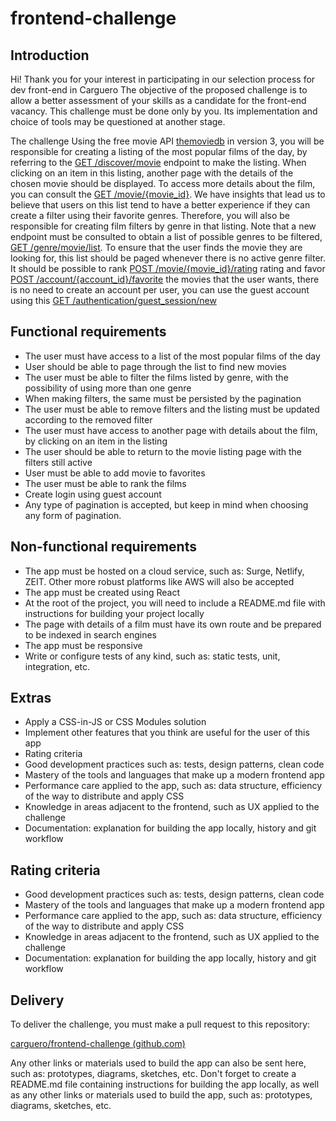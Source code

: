 # frontend-challenge

## Introduction
Hi! Thank you for your interest in participating in our selection process for dev front-end in Carguero
The objective of the proposed challenge is to allow a better assessment of your skills as a candidate for the front-end vacancy. This challenge must be done 
only by you. Its implementation and choice of tools may be questioned at another stage.
 
The challenge
Using the free movie API <a href="https://developers.themoviedb.org/3/getting-started/introduction" target="_blank">themoviedb</a> in version 3, 
you will be responsible for creating a listing of the most popular films of the day, by referring to the 
<a href="https://developers.themoviedb.org/3/discover/movie-discover">GET /discover/movie</a> endpoint to make the listing. 
When clicking on an item in this listing, another page with the details of the chosen movie should be displayed. To access more details about the film, you 
can consult the <a href="https://developers.themoviedb.org/3/movies/get-movie-details">GET /movie/{movie_id}</a>.
We have insights that lead us to believe that users on this list tend to have a better experience if they can create a filter using their favorite genres. 
Therefore, you will also be responsible for creating film filters by genre in that listing. Note that a new endpoint must be consulted to obtain a list of 
possible genres to be filtered, <a href="https://developers.themoviedb.org/3/genres/get-movie-list">GET /genre/movie/list</a>.
To ensure that the user finds the movie they are looking for, this list should be paged whenever there is no active genre filter.
It should be possible to rank <a href="https://developers.themoviedb.org/3/movies/rate-movie">POST /movie/{movie_id}/rating</a> 
rating and favor <a href="https://developers.themoviedb.org/3/account/mark-as-favorite">POST /account/{account_id}/favorite</a> the movies that the user wants, 
there is no need to create an account per user, you can use the guest account using this <a href="https://developers.themoviedb.org/3/authentication/create-guest-session">GET /authentication/guest_session/new</a>
 

## Functional requirements
 
- The user must have access to a list of the most popular films of the day
- User should be able to page through the list to find new movies
- The user must be able to filter the films listed by genre, with the possibility of using more than one genre
- When making filters, the same must be persisted by the pagination
- The user must be able to remove filters and the listing must be updated according to the removed filter
- The user must have access to another page with details about the film, by clicking on an item in the listing
- The user should be able to return to the movie listing page with the filters still active
- User must be able to add movie to favorites
- The user must be able to rank the films
- Create login using guest account
- Any type of pagination is accepted, but keep in mind when choosing any form of pagination.

## Non-functional requirements
- The app must be hosted on a cloud service, such as: Surge, Netlify, ZEIT. Other more robust platforms like AWS will also be accepted
- The app must be created using React
- At the root of the project, you will need to include a README.md file with instructions for building your project locally
- The page with details of a film must have its own route and be prepared to be indexed in search engines
- The app must be responsive
- Write or configure tests of any kind, such as: static tests, unit, integration, etc.

## Extras

- Apply a CSS-in-JS or CSS Modules solution
- Implement other features that you think are useful for the user of this app
- Rating criteria
- Good development practices such as: tests, design patterns, clean code
- Mastery of the tools and languages that make up a modern frontend app
- Performance care applied to the app, such as: data structure, efficiency of the way to distribute and apply CSS
- Knowledge in areas adjacent to the frontend, such as UX applied to the challenge
- Documentation: explanation for building the app locally, history and git workflow


## Rating criteria

- Good development practices such as: tests, design patterns, clean code
- Mastery of the tools and languages that make up a modern frontend app
- Performance care applied to the app, such as: data structure, efficiency of the way to distribute and apply CSS
- Knowledge in areas adjacent to the frontend, such as UX applied to the challenge
- Documentation: explanation for building the app locally, history and git workflow

## Delivery

To deliver the challenge, you must make a pull request to this repository:

<a href="https://github.com/carguero/frontend-challenge">carguero/frontend-challenge (github.com)</a>

Any other links or materials used to build the app can also be sent here, such as: prototypes, diagrams, sketches, etc.
Don't forget to create a README.md file containing instructions for building the app locally, as well as any other links or materials used to build 
the app, such as: prototypes, diagrams, sketches, etc.
